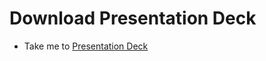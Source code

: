 # Download Presentation Deck

- Take me to [Presentation Deck](https://kodekloud.com/topic/download-presentation-deck-6/)
